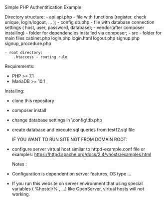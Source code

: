 Simple PHP Authentification Example

Directory structure:
	- api
		api.php   -  file with functions (register, check unique, login/logout, ... );
	- config
		db.php    -   file with database connection settings ( host, user, password, database);
	- vendor(after composer installing) - folder for dependencies installed via composer;
	- src  -  folder for main files
		cabinet.php
		login.php
		login.html
		logout.php
		signup.php
		signup_procedure.php
		
	- root directory:
		.htaccess - routing rule

		
Requirements:
- PHP >= 7.1
- MariaDB >= 10.1


Installing:
- clone this repository
- composer install
- change database settings in \config\db.php
- create database and execute sql queries from test12.sql file

  IF YOU WANT TO RUN SITE NOT FROM DOMAIN ROOT:
- configure server virtual host similar to httpd-example.conf file
  or examples: https://httpd.apache.org/docs/2.4/vhosts/examples.html
  
  
  
  Notes :
- Configuration is dependent on server features, OS type ...
- If you run this website on server environment that using special variables ( %hostdir% , ...)
  like OpenServer, virtual hosts will not working.

  